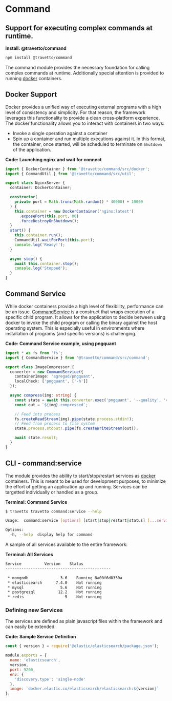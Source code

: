 <!-- This file was generated by the framweork and should not be modified directly -->
<!-- Please modify https://github.com/travetto/travetto/tree/master/module/command/DOCS.js and execute "npm run docs" to rebuild -->
# Command
## Support for executing complex commands at runtime.

**Install: @travetto/command**
```bash
npm install @travetto/command
```

The command module provides the necessary foundation for calling complex commands at runtime. Additionally special attention is provided to running [docker](https://www.docker.com/community-edition) containers.

## Docker Support

Docker provides a unified way of executing external programs with a high level of consistency and simplicity.  For that reason, the framework leverages this functionality to provide a clean cross-platform experience.  The docker functionality allows you to interact with containers in two ways:
   
   *  Invoke a single operation against a container
   *  Spin up a container and run multiple executions against it.  In this format, the container, once started, will be scheduled to terminate on `Shutdown` of the application.

**Code: Launching nginx and wait for connect**
```typescript
import { DockerContainer } from '@travetto/command/src/docker';
import { CommandUtil } from '@travetto/command/src/util';

export class NginxServer {
  container: DockerContainer;

  constructor(
    private port = Math.trunc(Math.random() * 40000) + 10000
  ) {
    this.container = new DockerContainer('nginx:latest')
      .exposePort(this.port, 80)
      .forceDestroyOnShutdown();
  }
  start() {
    this.container.run();
    CommandUtil.waitForPort(this.port);
    console.log('Ready!');
  }

  async stop() {
    await this.container.stop();
    console.log('Stopped');
  }
}
```

## Command Service

While docker containers provide a high level of flexibility, performance can be an issue.  [CommandService](https://github.com/travetto/travetto/tree/master/module/command/src/command.ts#L11) is a construct that wraps execution of a specific child program.  It allows for the application to decide between using docker to invoke the child program or calling the binary against the host operating system.  This is especially useful in environments where installation of programs (and specific versions) is challenging.

**Code: Command Service example, using pngquant**
```typescript
import * as fs from 'fs';
import { CommandService } from '@travetto/command/src/command';

export class ImageCompressor {
  converter = new CommandService({
    containerImage: 'agregad/pngquant',
    localCheck: ['pngquant', ['-h']]
  });

  async compress(img: string) {
    const state = await this.converter.exec('pngquant', '--quality', '40-80', '--speed 1', '--force', '-');
    const out = `${img}.compressed`;

    // Feed into process
    fs.createReadStream(img).pipe(state.process.stdin!);
    // Feed from process to file system
    state.process.stdout!.pipe(fs.createWriteStream(out));

    await state.result;
  }
}
```

## CLI - command:service

The module provides the ability to start/stop/restart services as [docker](https://www.docker.com/community-edition) containers.  This is meant to be used for development purposes, to minimize the effort of getting an application up and running.  Services can be targetted individually or handled as a group.

**Terminal: Command Service**
```bash
$ travetto travetto command:service --help

Usage:  command:service [options] [start|stop|restart|status] [...services]

Options:
  -h, --help  display help for command
```

A sample of all services available to the entire framework:

**Terminal: All Services**
```bash
Service          Version    Status
----------------------------------------------

 * mongodb              3.6    Running 8a00f6d0350a
 * elasticsearch      7.4.0    Not running
 * mysql                5.6    Not running
 * postgresql          12.2    Not running
 * redis                  5    Not running
```

### Defining new Services

The services are defined as plain javascript files within the framework and can easily be extended:

**Code: Sample Service Definition**
```javascript
const { version } = require('@elastic/elasticsearch/package.json');

module.exports = {
  name: 'elasticsearch',
  version,
  port: 9200,
  env: {
    'discovery.type': 'single-node'
  },
  image: `docker.elastic.co/elasticsearch/elasticsearch:${version}`
};
```

